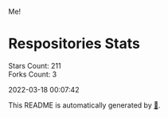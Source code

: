 Me!

# Respositories Stats
Stars Count: 211  
Forks Count: 3

2022-03-18 00:07:42  

This README is automatically generated by [🐰](https://github.com/rnitta/rnitta).
